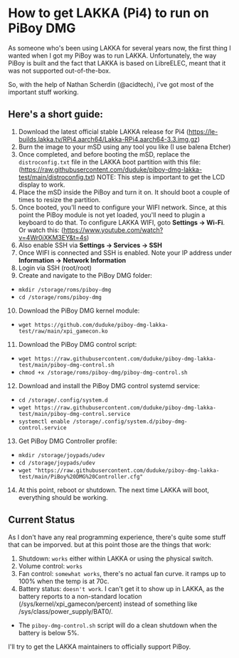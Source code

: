# How to get LAKKA (Pi4) to run on PiBoy DMG

As someone who's been using LAKKA for several years now, the first thing I wanted when I got my PiBoy was to run LAKKA.
Unfortunately, the way PiBoy is built and the fact that LAKKA is based on LibreELEC, meant that it was not supported out-of-the-box.

So, with the help of Nathan Scherdin (@acidtech), i've got most of the important stuff working.

## Here's a short guide:

1. Download the latest official stable LAKKA release for Pi4 (https://le-builds.lakka.tv/RPi4.aarch64/Lakka-RPi4.aarch64-3.3.img.gz)
2. Burn the image to your mSD using any tool you like (I use balena Etcher)
3. Once completed, and before booting the mSD, replace the `distroconfig.txt` file in the LAKKA boot partition with this file: (https://raw.githubusercontent.com/duduke/piboy-dmg-lakka-test/main/distroconfig.txt)
NOTE: This step is important to get the LCD display to work.
4. Place the mSD inside the PiBoy and turn it on. It should boot a couple of times to resize the partition.
5. Once booted, you'll need to configure your WIFI network. Since, at this point the PiBoy module is not yet loaded, you'll need to plugin a keyboard to do that.
To configure LAKKA WIFI, goto **Settings -> Wi-Fi**. Or watch this: (https://www.youtube.com/watch?v=4Wr0jXKM3EY&t=4s)
6. Also enable SSH via **Settings -> Services -> SSH**
7. Once WIFI is connected and SSH is enabled. Note your IP address under **Information -> Network Information**
8. Login via SSH (root/root)
9. Create and navigate to the PiBoy DMG folder:
  * `mkdir /storage/roms/piboy-dmg`
  * `cd /storage/roms/piboy-dmg`
10. Download the PiBoy DMG kernel module: 
  * `wget https://github.com/duduke/piboy-dmg-lakka-test/raw/main/xpi_gamecon.ko`
11. Download the PiBoy DMG control script:
  * `wget https://raw.githubusercontent.com/duduke/piboy-dmg-lakka-test/main/piboy-dmg-control.sh`
  * `chmod +x /storage/roms/piboy-dmg/piboy-dmg-control.sh`
12. Download and install the PiBoy DMG control systemd service: 
  * `cd /storage/.config/system.d` 
  * `wget https://raw.githubusercontent.com/duduke/piboy-dmg-lakka-test/main/piboy-dmg-control.service`
  * `systemctl enable /storage/.config/system.d/piboy-dmg-control.service`
13. Get PiBoy DMG Controller profile:
  * `mkdir /storage/joypads/udev`
  * `cd /storage/joypads/udev`
  * `wget "https://raw.githubusercontent.com/duduke/piboy-dmg-lakka-test/main/PiBoy%20DMG%20Controller.cfg"`
14. At this point, reboot or shutdown. The next time LAKKA will boot, everything should be working.

## Current Status

As I don't have any real programming experience, there's quite some stuff that can be imporved. but at this point those are the things that work:
1. Shutdown: `works` either within LAKKA or using the physical switch.
2. Volume control: `works`
3. Fan control: `somewhat works`, there's no actual fan curve. it ramps up to 100% when the temp is at 70c.
4. Battery status: `doesn't work`. I can't get it to show up in LAKKA, as the battery reports to a non-standard location (/sys/kernel/xpi_gamecon/percent) instead of something like /sys/class/power_supply/BAT0/.
  * The `piboy-dmg-control.sh` script will do a clean shutdown when the battery is below 5%.


I'll try to get the LAKKA maintainers to officially support PiBoy.

